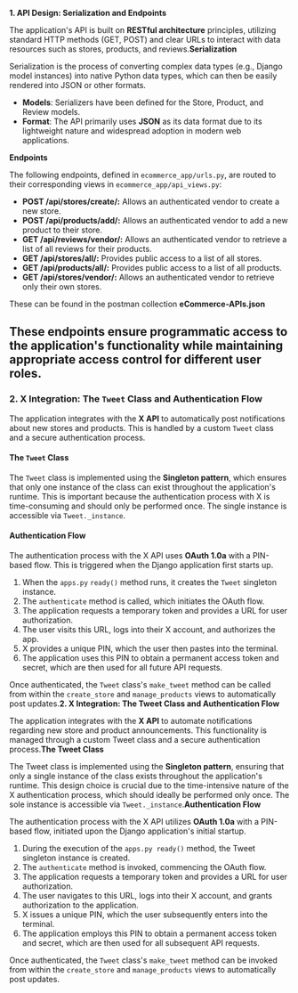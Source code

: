 

**1\. API Design: Serialization and Endpoints**

The application's API is built on **RESTful architecture** principles, utilizing standard HTTP methods (GET, POST) and clear URLs to interact with data resources such as stores, products, and reviews.**Serialization**

Serialization is the process of converting complex data types (e.g., Django model instances) into native Python data types, which can then be easily rendered into JSON or other formats.

* **Models**: Serializers have been defined for the Store, Product, and Review models.  
* **Format**: The API primarily uses **JSON** as its data format due to its lightweight nature and widespread adoption in modern web applications.

**Endpoints**

The following endpoints, defined in `ecommerce_app/urls.py`, are routed to their corresponding views in `ecommerce_app/api_views.py`:

* **POST /api/stores/create/:** Allows an authenticated vendor to create a new store.  
* **POST /api/products/add/:** Allows an authenticated vendor to add a new product to their store.  
* **GET /api/reviews/vendor/:** Allows an authenticated vendor to retrieve a list of all reviews for their products.  
* **GET /api/stores/all/:** Provides public access to a list of all stores.  
* **GET /api/products/all/:** Provides public access to a list of all products.  
* **GET /api/stores/vendor/:** Allows an authenticated vendor to retrieve only their own stores.

These can be found in the postman collection **eCommerce-APIs.json**

These endpoints ensure programmatic access to the application's functionality while maintaining appropriate access control for different user roles.  
---

### **2\. X Integration: The `Tweet` Class and Authentication Flow**

The application integrates with the **X API** to automatically post notifications about new stores and products. This is handled by a custom `Tweet` class and a secure authentication process.

#### **The `Tweet` Class**

The `Tweet` class is implemented using the **Singleton pattern**, which ensures that only one instance of the class can exist throughout the application's runtime. This is important because the authentication process with X is time-consuming and should only be performed once. The single instance is accessible via `Tweet._instance`.

#### **Authentication Flow**

The authentication process with the X API uses **OAuth 1.0a** with a PIN-based flow. This is triggered when the Django application first starts up.

1. When the `apps.py` `ready()` method runs, it creates the `Tweet` singleton instance.  
2. The `authenticate` method is called, which initiates the OAuth flow.  
3. The application requests a temporary token and provides a URL for user authorization.  
4. The user visits this URL, logs into their X account, and authorizes the app.  
5. X provides a unique PIN, which the user then pastes into the terminal.  
6. The application uses this PIN to obtain a permanent access token and secret, which are then used for all future API requests.

Once authenticated, the `Tweet` class's `make_tweet` method can be called from within the `create_store` and `manage_products` views to automatically post updates.**2\. X Integration: The Tweet Class and Authentication Flow**

The application integrates with the **X API** to automate notifications regarding new store and product announcements. This functionality is managed through a custom Tweet class and a secure authentication process.**The Tweet Class**

The Tweet class is implemented using the **Singleton pattern**, ensuring that only a single instance of the class exists throughout the application's runtime. This design choice is crucial due to the time-intensive nature of the X authentication process, which should ideally be performed only once. The sole instance is accessible via `Tweet._instance`.**Authentication Flow**

The authentication process with the X API utilizes **OAuth 1.0a** with a PIN-based flow, initiated upon the Django application's initial startup.

1. During the execution of the `apps.py ready()` method, the Tweet singleton instance is created.  
2. The `authenticate` method is invoked, commencing the OAuth flow.  
3. The application requests a temporary token and provides a URL for user authorization.  
4. The user navigates to this URL, logs into their X account, and grants authorization to the application.  
5. X issues a unique PIN, which the user subsequently enters into the terminal.  
6. The application employs this PIN to obtain a permanent access token and secret, which are then used for all subsequent API requests.

Once authenticated, the `Tweet` class's `make_tweet` method can be invoked from within the `create_store` and `manage_products` views to automatically post updates.

